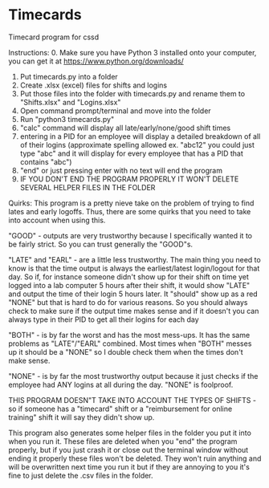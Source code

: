 # Timecards
Timecard program for cssd

Instructions:
0. Make sure you have Python 3 installed onto your computer, you can get it at https://www.python.org/downloads/
1. Put timecards.py into a folder
2. Create .xlsx (excel) files for shifts and logins
3. Put those files into the folder with timecards.py and rename them to "Shifts.xlsx" and "Logins.xlsx"
4. Open command prompt/terminal and move into the folder
5. Run "python3 timecards.py"
6. "calc" command will display all late/early/none/good shift times
7. entering in a PID for an employee will display a detailed breakdown of all of their logins (approximate spelling allowed ex. "abc12" you could just type "abc" and it will display for every employee that has a PID that contains "abc")
8. "end" or just pressing enter with no text will end the program
9. IF YOU DON'T END THE PROGRAM PROPERLY IT WON'T DELETE SEVERAL HELPER FILES IN THE FOLDER


Quirks:
This program is a pretty nieve take on the problem of trying to find lates and early logoffs. Thus, there are some quirks that you need to take into account when using this.

"GOOD" - outputs are very trustworthy because I specifically wanted it to be fairly strict. So you can trust generally the "GOOD"s.

"LATE" and "EARL" - are a little less trustworthy. The main thing you need to know is that the time output is always the earliest/latest login/logout for that day. So if, for instance someone didn't show up for their shift on time yet logged into a lab computer 5 hours after their shift, it would show "LATE" and output the time of their login 5 hours later. It "should" show up as a red "NONE" but that is hard to do for various reasons. So you should always check to make sure if the output time makes sense and if it doesn't you can always type in their PID to get all their logins for each day

 "BOTH" - is by far the worst and has the most mess-ups. It has the same problems as "LATE"/"EARL" combined. Most times when "BOTH" messes up it should be a "NONE" so I double check them when the times don't make sense.
 
 "NONE" - is by far the most trustworthy output because it just checks if the employee had ANY logins at all during the day. "NONE" is foolproof.
 
 THIS PROGRAM DOESN"T TAKE INTO ACCOUNT THE TYPES OF SHIFTS - so if someone has a "timecard" shift or a "reimbursement for online training" shift it will say they didn't show up.
 
 This program also generates some helper files in the folder you put it into when you run it. These files are deleted when you "end" the program properly, but if you just crash it or close out the terminal window without ending it properly these files won't be deleted. They won't ruin anything and will be overwritten next time you run it but if they are annoying to you it's fine to just delete the .csv files in the folder.
